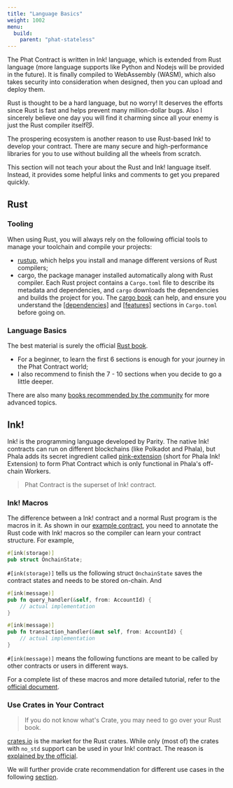 ```yaml
---
title: "Language Basics"
weight: 1002
menu:
  build:
    parent: "phat-stateless"
---
```


The Phat Contract is written in Ink! language, which is extended from Rust language (more language supports like Python and Nodejs will be provided in the future). It is finally compiled to WebAssembly (WASM), which also takes security into consideration when designed, then you can upload and deploy them.

Rust is thought to be a hard language, but no worry! It deserves the efforts since Rust is fast and helps prevent many million-dollar bugs. Also I sincerely believe one day you will find it charming since all your enemy is just the Rust compiler itself😼.

The prospering ecosystem is another reason to use Rust-based Ink! to develop your contract. There are many secure and high-performance libraries for you to use without building all the wheels from scratch.

This section will not teach your about the Rust and Ink! language itself. Instead, it provides some helpful links and comments to get you prepared quickly.


## Rust

### Tooling

When using Rust, you will always rely on the following official tools to manage your toolchain and compile your projects:
- [rustup](https://rustup.rs/), which helps you install and manage different versions of Rust compilers;
- cargo, the package manager installed automatically along with Rust compiler. Each Rust project contains a `Cargo.toml` file to describe its metadata and dependencies, and `cargo` downloads the dependencies and builds the project for you. The [cargo book](https://doc.rust-lang.org/cargo/reference/index.html) can help, and ensure you understand the [[dependencies]](https://doc.rust-lang.org/cargo/reference/specifying-dependencies.html) and [[features]](https://doc.rust-lang.org/cargo/reference/features.html) sections in `Cargo.toml` before going on.

### Language Basics

The best material is surely the official [Rust book](https://doc.rust-lang.org/book/).
- For a beginner, to learn the first 6 sections is enough for your journey in the Phat Contract world;
- I also recommend to finish the 7 - 10 sections when you decide to go a little deeper.

There are also many [books recommended by the community](https://www.reddit.com/r/rust/comments/sjclfb/best_book_to_learn_rust/) for more advanced topics.


## Ink!

Ink! is the programming language developed by Parity. The native Ink! contracts can run on different blockchains (like Polkadot and Phala), but Phala adds its secret ingredient called [pink-extension](https://github.com/Phala-Network/phala-blockchain/tree/master/crates/pink) (short for Phala Ink! Extension) to form Phat Contract which is only functional in Phala's off-chain Workers.

> Phat Contract is the superset of Ink! contract.

### Ink! Macros

The difference between a Ink! contract and a normal Rust program is the macros in it. As shown in our [example contract](/en-us/build/getting-started/create-contract/#create-and-compile-your-first-contract), you need to annotate the Rust code with Ink! macros so the compiler can learn your contract structure. For example,

```rust
#[ink(storage)]
pub struct OnchainState;
```

`#[ink(storage)]` tells us the following struct `OnchainState` saves the contract states and needs to be stored on-chain. And

```rust
#[ink(message)]
pub fn query_handler(&self, from: AccountId) {
    // actual implementation
}

#[ink(message)]
pub fn transaction_handler(&mut self, from: AccountId) {
    // actual implementation
}
```

`#[ink(message)]` means the following functions are meant to be called by other contracts or users in different ways.

For a complete list of these macros and more detailed tutorial, refer to the [official document](https://ink.substrate.io/).

### Use Crates in Your Contract

> If you do not know what's Crate, you may need to go over your Rust book.

[crates.io](https://crates.io/) is the market for the Rust crates. While only (most of) the crates with `no_std` support can be used in your Ink! contract. The reason is [explained by the official](https://ink.substrate.io/faq#why-is-rusts-standard-library-stdlib-not-available-in-ink).

We will further provide crate recommendation for different use cases in the following [section](/en-us/build/stateless/rust-crates).
